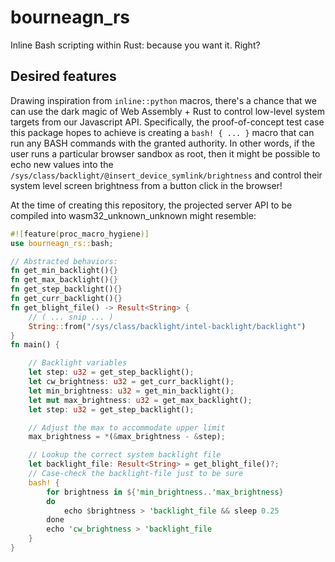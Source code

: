 # bourneagn_rs
Inline Bash scripting within Rust: because you want it. Right?

## Desired features
Drawing inspiration from `inline::python` macros, there's a chance that we can use the dark magic of Web Assembly + Rust to control low-level system targets from our Javascript API.
Specifically, the proof-of-concept test case this package hopes to achieve is creating a `bash! { ... }` macro that can run any BASH commands with the granted authority. In other words, if the user runs a particular browser sandbox as root, then it might be possible to echo new values into the `/sys/class/backlight/@insert_device_symlink/brightness` and control their system level screen brightness from a button click in the browser!

At the time of creating this repository, the projected server API to be compiled into wasm32_unknown_unknown might resemble:

```rust
#![feature(proc_macro_hygiene)]
use bourneagn_rs::bash;

// Abstracted behaviors:
fn get_min_backlight(){}
fn get_max_backlight(){}
fn get_step_backlight(){}
fn get_curr_backlight(){}
fn get_blight_file() -> Result<String> {
    // ( ... snip ... )
    String::from("/sys/class/backlight/intel-backlight/backlight")
}
fn main() {

    // Backlight variables
    let step: u32 = get_step_backlight();
    let cw_brightness: u32 = get_curr_backlight();
    let min_brightness: u32 = get_min_backlight();
    let mut max_brightness: u32 = get_max_backlight();
    let step: u32 = get_step_backlight();

    // Adjust the max to accommodate upper limit
    max_brightness = *(&max_brightness - &step);

    // Lookup the correct system backlight file
    let backlight_file: Result<String> = get_blight_file()?;
    // Case-check the backlight-file just to be sure
    bash! {
        for brightness in ${'min_brightness..'max_brightness}
        do
            echo $brightness > 'backlight_file && sleep 0.25
        done
        echo 'cw_brightness > 'backlight_file
    } 
}
```
